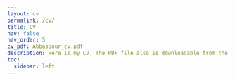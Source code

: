 ```yaml
---
layout: cv
permalink: /cv/
title: CV
nav: false
nav_order: 5
cv_pdf: Abbaspour_cv.pdf
description: Here is my CV. The PDF file also is downloadable from the top pdf download button.
toc:
  sidebar: left
---
```

